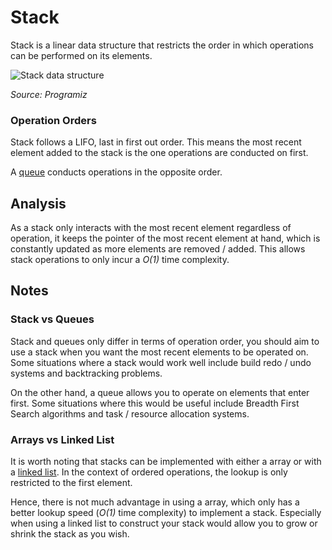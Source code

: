 # Stack
Stack is a linear data structure that restricts 
the order in which operations can be performed on its elements.

![Stack data structure](https://cdn.programiz.com/sites/tutorial2program/files/stack.png)

*Source: Programiz*

### Operation Orders

Stack follows a LIFO, last in first out order. 
This means the most recent element 
added to the stack is the one operations are conducted on first.

A [queue](../queue/README.md) conducts operations in the opposite order.

## Analysis

As a stack only interacts with the most recent element regardless of operation,
it keeps the pointer of the most recent element at hand, which is constantly updated as more 
elements are removed / added. This allows stack operations to only incur a *O(1)* time complexity.

## Notes

### Stack vs Queues

Stack and queues only differ in terms of operation order, you should aim to use a stack when
you want the most recent elements to be operated on. 
Some situations where a stack would work well include build redo / undo systems and backtracking problems.

On the other hand, a queue allows you to operate on elements that enter first. Some situations where
this would be useful include Breadth First Search algorithms and task / resource allocation systems.

### Arrays vs Linked List
It is worth noting that stacks can be implemented with either a array or with a [linked list](../linkedList/README.md).
In the context of ordered operations, the lookup is only restricted to the first element.

Hence, there is not much advantage in using a array, which only has a better lookup speed (*O(1)* time complexity) 
to implement a stack. Especially when using a linked list to construct your stack
would allow you to grow or shrink the stack as you wish.